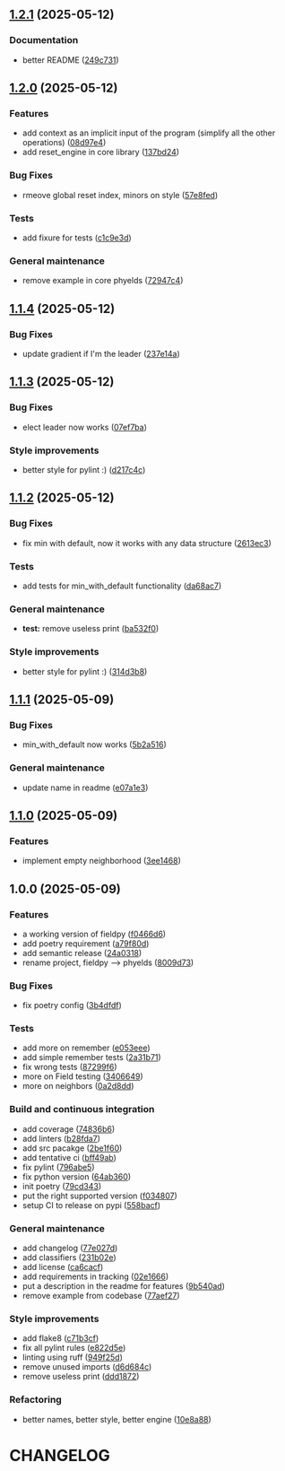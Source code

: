 ## [1.2.1](https://github.com/phyelds/phyelds/compare/1.2.0...1.2.1) (2025-05-12)

### Documentation

* better README ([249c731](https://github.com/phyelds/phyelds/commit/249c7318394615dbcd88023524af84e33030f255))

## [1.2.0](https://github.com/phyelds/phyelds/compare/1.1.4...1.2.0) (2025-05-12)

### Features

* add context as an implicit input of the program (simplify all the other operations) ([08d97e4](https://github.com/phyelds/phyelds/commit/08d97e452fceb0d67587996656543834912bc0d9))
* add reset_engine in core library ([137bd24](https://github.com/phyelds/phyelds/commit/137bd242cbae7f8477b76d65825e725caccefbc1))

### Bug Fixes

* rmeove global reset index, minors on style ([57e8fed](https://github.com/phyelds/phyelds/commit/57e8fedf35ecc7b7ae7bd2e6f47f41f167eb8d35))

### Tests

* add fixure for tests ([c1c9e3d](https://github.com/phyelds/phyelds/commit/c1c9e3da930625505feab41a3f3efae7b4df2892))

### General maintenance

* remove example in core phyelds ([72947c4](https://github.com/phyelds/phyelds/commit/72947c478e1caa4e0bd3a20e6af110c9852001c1))

## [1.1.4](https://github.com/phyelds/phyelds/compare/1.1.3...1.1.4) (2025-05-12)

### Bug Fixes

* update gradient if I'm the leader ([237e14a](https://github.com/phyelds/phyelds/commit/237e14a29c9d2a37d6a6e61935d0ae00564550b7))

## [1.1.3](https://github.com/phyelds/phyelds/compare/1.1.2...1.1.3) (2025-05-12)

### Bug Fixes

* elect leader now works ([07ef7ba](https://github.com/phyelds/phyelds/commit/07ef7ba9b97e9aac682f0288dea6154409dfb3c7))

### Style improvements

* better style for pylint :) ([d217c4c](https://github.com/phyelds/phyelds/commit/d217c4cf1ba8cccf40139b45779ec4e1667e0649))

## [1.1.2](https://github.com/phyelds/phyelds/compare/1.1.1...1.1.2) (2025-05-12)

### Bug Fixes

* fix min with default, now it works with any data structure ([2613ec3](https://github.com/phyelds/phyelds/commit/2613ec338ff078facbd17f2ec305cbbf1b0ea122))

### Tests

* add tests for min_with_default functionality ([da68ac7](https://github.com/phyelds/phyelds/commit/da68ac7194047f6f8ed2922719af594faa15bad2))

### General maintenance

* **test:** remove useless print ([ba532f0](https://github.com/phyelds/phyelds/commit/ba532f0577484661d59b7b6b19219a13391fdf2b))

### Style improvements

* better style for pylint :) ([314d3b8](https://github.com/phyelds/phyelds/commit/314d3b8288ecfc6a198890fbdc5718efe67e313d))

## [1.1.1](https://github.com/phyelds/phyelds/compare/1.1.0...1.1.1) (2025-05-09)

### Bug Fixes

* min_with_default now works ([5b2a516](https://github.com/phyelds/phyelds/commit/5b2a516eec5dd1f11edbc423dfcc5fbcdefbfcc0))

### General maintenance

* update name in readme ([e07a1e3](https://github.com/phyelds/phyelds/commit/e07a1e334fdf5510283ef0d9d1514d9dcd07b8a4))

## [1.1.0](https://github.com/phyelds/phyelds/compare/1.0.0...1.1.0) (2025-05-09)

### Features

* implement empty neighborhood ([3ee1468](https://github.com/phyelds/phyelds/commit/3ee146817d67dd2df433cae2b54baa371a5aeae5))

## 1.0.0 (2025-05-09)

### Features

* a working version of fieldpy ([f0466d6](https://github.com/phyelds/phyelds/commit/f0466d6ab3e52d443590c4900015162894da9fd8))
* add poetry requirement ([a79f80d](https://github.com/phyelds/phyelds/commit/a79f80d4a21eb27fd9aafaa1053b466ad9990d0b))
* add semantic release ([24a0318](https://github.com/phyelds/phyelds/commit/24a0318548710530e5a753b96234b2a049dc2e25))
* rename project, fieldpy --> phyelds ([8009d73](https://github.com/phyelds/phyelds/commit/8009d7373b57e94b414dee5036f8d4f875ead49b))

### Bug Fixes

* fix poetry config ([3b4dfdf](https://github.com/phyelds/phyelds/commit/3b4dfdf2b270458ee0e1bee26b20c79a8ec72df9))

### Tests

* add more on remember ([e053eee](https://github.com/phyelds/phyelds/commit/e053eeeecfedd44207b9df420a74eba7234c6f4e))
* add simple remember tests ([2a31b71](https://github.com/phyelds/phyelds/commit/2a31b710ab3ff2b15716aea363d75f3148dfaca2))
* fix wrong tests ([87299f6](https://github.com/phyelds/phyelds/commit/87299f69c8d0ffc8d98e3b4d0354f81e705cae12))
* more on Field testing ([3406649](https://github.com/phyelds/phyelds/commit/34066498f00c3970480bec1b15f907c72cacf6d3))
* more on neighbors ([0a2d8dd](https://github.com/phyelds/phyelds/commit/0a2d8dd824bac5dbcf21d24e269b1d787c1c92f4))

### Build and continuous integration

* add coverage ([74836b6](https://github.com/phyelds/phyelds/commit/74836b66511d3f82e7bab363ed32688887eea059))
* add linters ([b28fda7](https://github.com/phyelds/phyelds/commit/b28fda75032778e1474c2d308194862e41e9cbd0))
* add src pacakge ([2be1f60](https://github.com/phyelds/phyelds/commit/2be1f60e195d1438731653e418eaa7ca83e7dffc))
* add tentative ci ([bff49ab](https://github.com/phyelds/phyelds/commit/bff49ab609d7de33992a355d56762be2cf509722))
* fix pylint ([796abe5](https://github.com/phyelds/phyelds/commit/796abe5bb450f75ea042cacbf4fbc3ac06cb2f5c))
* fix python version ([64ab360](https://github.com/phyelds/phyelds/commit/64ab360de63993874fefffb66386d0c30ad6367e))
* init poetry ([79cd343](https://github.com/phyelds/phyelds/commit/79cd343d8a1fcaad9a0e2701d35a150dbb1f0555))
* put the right supported version ([f034807](https://github.com/phyelds/phyelds/commit/f034807f1690e4e921ad5a44016c27d9ec4d6ee6))
* setup CI to release on pypi ([558bacf](https://github.com/phyelds/phyelds/commit/558bacfa8e7d0582dc9f587e45b65d06788e41d8))

### General maintenance

* add changelog ([77e027d](https://github.com/phyelds/phyelds/commit/77e027d80a3cde03abb1ccc5547d7d8574dc6ec2))
* add classifiers ([231b02e](https://github.com/phyelds/phyelds/commit/231b02ebb6eba304467ef7d75535823142560a49))
* add license ([ca6cacf](https://github.com/phyelds/phyelds/commit/ca6cacfdf1a4716f7538552463a19a0f4ab57e1c))
* add requirements in tracking ([02e1666](https://github.com/phyelds/phyelds/commit/02e16663d663e2afcf98cd1b595dd27efc5eca01))
* put a description in the readme for features ([9b540ad](https://github.com/phyelds/phyelds/commit/9b540ada934010b90a5c5e72b50d94362cea0f59))
* remove example from codebase ([77aef27](https://github.com/phyelds/phyelds/commit/77aef276be5a502eea010b6e3dac843876138811))

### Style improvements

* add flake8 ([c71b3cf](https://github.com/phyelds/phyelds/commit/c71b3cfe2b50ff6f7761061991179f67c752771f))
* fix all pylint rules ([e822d5e](https://github.com/phyelds/phyelds/commit/e822d5e732e9fd25ee463848897843d750265b45))
* linting using ruff ([949f25d](https://github.com/phyelds/phyelds/commit/949f25de4aa1f48b12da4ecf4b57671d309d6f90))
* remove unused imports ([d6d684c](https://github.com/phyelds/phyelds/commit/d6d684c7717269c8ef5dfa925e49dd9901c13459))
* remove useless print ([ddd1872](https://github.com/phyelds/phyelds/commit/ddd18725bc9aade332ce45b9c0f6b348a467359e))

### Refactoring

* better names, better style, better engine ([10e8a88](https://github.com/phyelds/phyelds/commit/10e8a8879881bf5d7ad3a5a5efeb13414a9013b2))

# CHANGELOG
